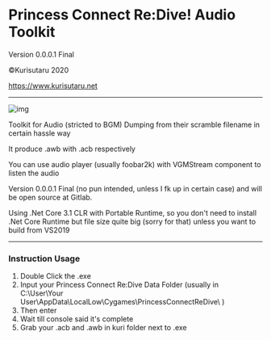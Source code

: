 # Princess Connect Re:Dive! Audio Toolkit

 Version 0.0.0.1 Final

©Kurisutaru 2020

https://www.kurisutaru.net

------

![img](https://i.imgur.com/uL5IDVb.png)

Toolkit for Audio (stricted to BGM) Dumping from their scramble filename in certain hassle way

It produce .awb with .acb respectively

You can use audio player (usually foobar2k) with VGMStream component to listen the audio

Version 0.0.0.1 Final (no pun intended, unless I fk up in certain case) and will be open source at Gitlab.

Using .Net Core 3.1 CLR with Portable Runtime, so you don't need to install .Net Core Runtime but file size quite big (sorry for that) unless you want to build from VS2019

------

### Instruction Usage

1. Double Click the .exe
2. Input your Princess Connect Re:Dive Data Folder (usually in C:\User\Your User\AppData\LocalLow\Cygames\PrincessConnectReDive\ )
3. Then enter
4. Wait till console said it's complete
5. Grab your .acb and .awb in kuri folder next to .exe